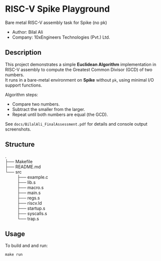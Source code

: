 # RISC-V Spike Playground
Bare metal RISC-V assembly task for Spike (no pk) <br>
- Author: Bilal Ali <br>
- Company: 10xEngineers Technologies (Pvt.) Ltd.

## Description

This project demonstrates a simple **Euclidean Algorithm** implementation in RISC-V assembly to compute the Greatest Common Divisor (GCD) of two numbers.  
It runs in a bare-metal environment on **Spike** without `pk`, using minimal I/O support functions.  

Algorithm steps:  
- Compare two numbers.  
- Subtract the smaller from the larger.  
- Repeat until both numbers are equal (the GCD).

See `docs/BilalAli_FinalAssessment.pdf` for details and console output screenshots.
## Structure

.<br>
├── Makefile<br>
├── README.md<br>
└── src<br>
&nbsp;&nbsp;&nbsp;&nbsp;&nbsp;&nbsp;&nbsp;&nbsp;&nbsp;&nbsp;├── example.c<br>
&nbsp;&nbsp;&nbsp;&nbsp;&nbsp;&nbsp;&nbsp;&nbsp;&nbsp;&nbsp;├── lib.s<br>
&nbsp;&nbsp;&nbsp;&nbsp;&nbsp;&nbsp;&nbsp;&nbsp;&nbsp;&nbsp;├── macro.s<br>
&nbsp;&nbsp;&nbsp;&nbsp;&nbsp;&nbsp;&nbsp;&nbsp;&nbsp;&nbsp;├── main.s<br>
&nbsp;&nbsp;&nbsp;&nbsp;&nbsp;&nbsp;&nbsp;&nbsp;&nbsp;&nbsp;├── regs.s<br>
&nbsp;&nbsp;&nbsp;&nbsp;&nbsp;&nbsp;&nbsp;&nbsp;&nbsp;&nbsp;├── riscv.ld<br>
&nbsp;&nbsp;&nbsp;&nbsp;&nbsp;&nbsp;&nbsp;&nbsp;&nbsp;&nbsp;├── startup.s<br>
&nbsp;&nbsp;&nbsp;&nbsp;&nbsp;&nbsp;&nbsp;&nbsp;&nbsp;&nbsp;├── syscalls.s<br>
&nbsp;&nbsp;&nbsp;&nbsp;&nbsp;&nbsp;&nbsp;&nbsp;&nbsp;&nbsp;└── trap.s<br>


## Usage

To build and and run:

`make run`



